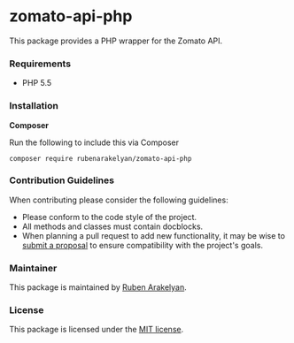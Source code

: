 # zomato-api-php

This package provides a PHP wrapper for the Zomato API.

### Requirements

- PHP 5.5

### Installation

**Composer**

Run the following to include this via Composer

```shell
composer require rubenarakelyan/zomato-api-php
```

### Contribution Guidelines

When contributing please consider the following guidelines:

- Please conform to the code style of the project.
- All methods and classes must contain docblocks.
- When planning a pull request to add new functionality, it may be wise to [submit a proposal](https://github.com/rubenarakelyan/zomato-api-php/issues/new) to ensure compatibility with the project's goals.

### Maintainer

This package is maintained by [Ruben Arakelyan](https://ruben.arakelyan.uk/).

### License

This package is licensed under the [MIT license](https://github.com/rubenarakelyan/zomato-api-php/blob/master/LICENSE).
